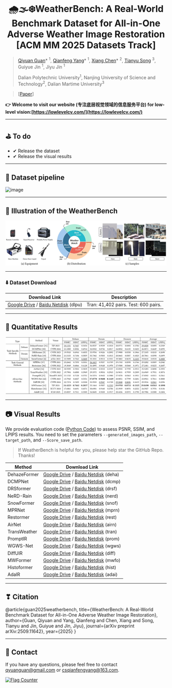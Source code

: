 


#  <center> 🌧🌫❄WeatherBench: A Real-World Benchmark Dataset for All-in-One Adverse Weather Image Restoration  [ACM MM 2025 Datasets Track]

> [Qiyuan Guan](https://guanqiyuan.github.io/)* <sup>1</sup>, [Qianfeng Yang](https://ncfjd.github.io/)* <sup>1</sup>, [Xiang Chen](https://cschenxiang.github.io/)* <sup>2</sup>,  [Tianyu Song](https://scholar.google.com/citations?user=wA3Op6cAAAAJ&hl=zh-CN) <sup>3</sup>, Guiyue Jin <sup>1</sup>, Jiyu Jin <sup>1</sup>
>
> Dalian Polytechnic University<sup>1</sup>, Nanjing University of Science and Technology<sup>2</sup>, Dalian Martime University<sup>3</sup>

> [[Paper](https://arxiv.org/abs/2509.11642)]

 **👉️ Welcome to visit our website (专注底层视觉领域的信息服务平台) for low-level vision:[https://lowlevelcv.com/](https://lowlevelcv.com/)**

---

## ⛳️ To do

* ✔ Release the dataset
* ✔ Release the visual results
---

## :hammer: Dataset pipeline
![image](https://github.com/guanqiyuan/WeatherIR/blob/main/figs/data_pipeline.jpg)

---

## 🔎 Illustration of the WeatherBench
![image](https://github.com/guanqiyuan/WeatherBench/blob/main/figs/data.jpg)

---

### ⬇️ Dataset Download
| Download Link | Description |
|---------|------|
| [Google Drive](https://drive.google.com/drive/folders/1TWIqyxPewjIzdtcO2Nuo0gSnlAzWCSSm?usp=drive_link) / [Baidu Netdisk](https://pan.baidu.com/s/1k-bEe7d_LHSUMNHr9_-9uA) (dlpu) | Tran: 41,402 pairs.    Test: 600 pairs. |

---


## 📘 Quantitative Results
![image](https://github.com/guanqiyuan/WeatherBench/blob/main/figs/Quantitative_Results.jpg)

---

## 📷️ Visual Results

We provide evaluation code ([Python Code](https://github.com/guanqiyuan/WeatherBench/blob/main/evaluation.py)) to assess PSNR, SSIM, and LPIPS results. You need to set the parameters `--generated_images_path`, `--target_path`, and `--Score_save_path`.

> If WeatherBench is helpful for you, please help star the GitHub Repo. Thanks!
>
> 
| Method | Download Link |
|---------|------|
| DehazeFormer | [Google Drive](https://drive.google.com/file/d/1RuhlakyTOoMmryIQHQ2Nxn8unwyiqaA_/view?usp=drive_link) / [Baidu Netdisk](https://pan.baidu.com/s/1cV1-D58AMEfMdfHD67WHqg) (deha) |
| DCMPNet | [Google Drive](https://drive.google.com/file/d/1mrwOc9dHz_bzgUhuPfTNiHzJCOOdbzEr/view?usp=drive_link) / [Baidu Netdisk](https://pan.baidu.com/s/1lBzuuNBbcOF6YZzV-15c5w) (dcmp) |
| DRSformer | [Google Drive](https://drive.google.com/file/d/1_KKcxZu3o7xopwcSRdDMySDwhNJxVhlF/view?usp=drive_link) / [Baidu Netdisk](https://pan.baidu.com/s/1l1D7z310hSm-tshdat0__g) (drsf) |
| NeRD-Rain | [Google Drive](https://drive.google.com/file/d/1dDMHOyX3M_Wej81Xe8oBZX7ZZpD_Nnqf/view?usp=drive_link) / [Baidu Netdisk](https://pan.baidu.com/s/1TEISi-iru9pDp_UpJ-K5Kg) (nerd) |
| SnowFormer | [Google Drive](https://drive.google.com/file/d/1j6ldRL0dZgpOLTdC4cDOSpNj_JkMx-nj/view?usp=drive_link) / [Baidu Netdisk](https://pan.baidu.com/s/1XJXN0sky6Xe6WEOuni0n2g) (snof) |
| MPRNet | [Google Drive](https://drive.google.com/file/d/1GRUXUNtDYYcpy4GSdZ1bqUibZ2HMe3PV/view?usp=drive_link) / [Baidu Netdisk](https://pan.baidu.com/s/1UOyDO-k4h5VyYC24nkCPEQ) (mprn) |
| Restormer | [Google Drive](https://drive.google.com/file/d/1suoKuCahKECsA_u0rApJZrOtdGBMqJ6O/view?usp=drive_link) / [Baidu Netdisk](https://pan.baidu.com/s/1qOT1r0pr2JWdV5ptsoFgdw) (rest) |
| AirNet | [Google Drive](https://drive.google.com/file/d/1Gu5Zzp61DLfOJzO2ZF1odqQkBVbDra42/view?usp=drive_link) / [Baidu Netdisk](https://pan.baidu.com/s/1YouRqNem3K-XtFBMkJnaOA) (airn) |
| TransWeather | [Google Drive](https://drive.google.com/file/d/189BGlLQQWNzqf8aRunvIC_kPh5ZqGIkM/view?usp=drive_link) / [Baidu Netdisk](https://pan.baidu.com/s/19HEzydiYen7XK6cipCbI4A) (tran) |
| PromptIR | [Google Drive](https://drive.google.com/file/d/1TtJlK2Bf_ZtlTzavSnyQa2E706xSf0zf/view?usp=drive_link) / [Baidu Netdisk](https://pan.baidu.com/s/1AxKpHAcM2UIE52Iad4CoSw) (prom) |
| WGWS-Net | [Google Drive](https://drive.google.com/file/d/1IwrbeEJ92PXwefkh3swj_9Cg3OD9vhR1/view?usp=drive_link) / [Baidu Netdisk](https://pan.baidu.com/s/1fzkq2fTaYeitC02zlV6yZw) (wgws) |
| DiffUIR | [Google Drive](https://drive.google.com/file/d/1RsjgN5zfHZtdJ5E9jkXAcNOQgdRb292I/view?usp=drive_link) / [Baidu Netdisk](https://pan.baidu.com/s/1UCngiy_WBLKNtOXWPupGqg) (diff) |
| MWFormer | [Google Drive](https://drive.google.com/file/d/1Bac20_ffU9W54S36KlNDo0_pbfMpzzTQ/view?usp=drive_link) / [Baidu Netdisk](https://pan.baidu.com/s/1YoEKMUMnCOQhsn0HGUZLJg) (mwfo) |
| Histoformer | [Google Drive](https://drive.google.com/file/d/1zSu1kEbOy9XpLOKiB59k8RZsys91UYp6/view?usp=drive_link) / [Baidu Netdisk](https://pan.baidu.com/s/1bPEbpyxbJ3hh_J2o6Bkr2Q) (hist) |
| AdaIR | [Google Drive](https://drive.google.com/file/d/19wbuZDCWAR1RhtzsS7DsBFdqvYEczMhY/view?usp=drive_link) / [Baidu Netdisk](https://pan.baidu.com/s/1jWxwv36Gxz-EjJ-gbT3U5g) (adai) |

---

## ❣ Citation
@article{guan2025weatherbench,
  title={WeatherBench: A Real-World Benchmark Dataset for All-in-One Adverse Weather Image Restoration},
  author={Guan, Qiyuan and Yang, Qianfeng and Chen, Xiang and Song, Tianyu and Jin, Guiyue and Jin, Jiyu},
  journal={arXiv preprint arXiv:2509.11642},
  year={2025}
}

---


## 📧 Contact
If you have any questions, please feel free to contact qyuanguan@gmail.com or csqianfengyang@163.com.

<a href="https://info.flagcounter.com/nmxJ"><img src="https://s01.flagcounter.com/count2/nmxJ/bg_FFFFFF/txt_000000/border_CCCCCC/columns_2/maxflags_10/viewers_0/labels_1/pageviews_1/flags_0/percent_0/" alt="Flag Counter" border="0"></a>
